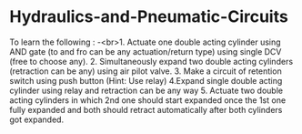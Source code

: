 # Hydraulics-and-Pneumatic-Circuits
To learn the following : -&lt;br>1. Actuate one double acting cylinder using AND gate (to and fro can be any actuation/return type) using single DCV (free to choose any). 2. Simultaneously expand two double acting cylinders (retraction can be any) using air pilot valve. 3. Make a circuit of retention switch using push button (Hint: Use relay) 4.Expand single double acting cylinder using relay and retraction can be any way 5. Actuate two double acting cylinders in which 2nd one should start expanded once the 1st one fully expanded and both should retract automatically after both cylinders got expanded.

